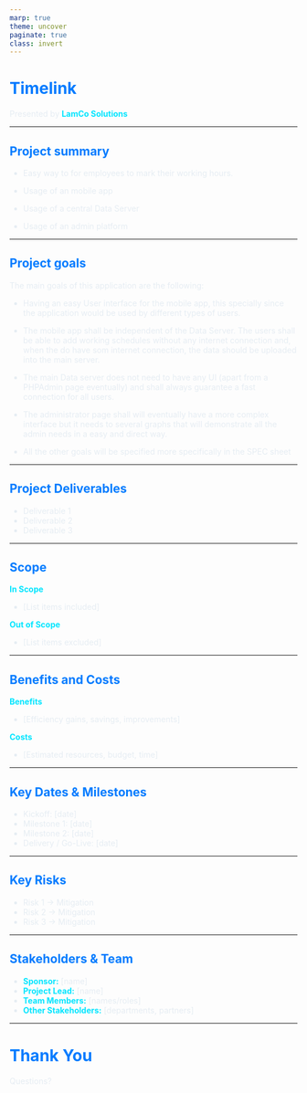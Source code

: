 ```yaml
---
marp: true
theme: uncover
paginate: true
class: invert
---
```

<style lang=css>
@import 'default';

section {
  font-family: "Segoe UI", "Helvetica Neue", Arial, sans-serif;
  font-size: 28px;
  line-height: 1.5;
  background-color: #0A192F;
  background-image: url("../../Assets/Main_logo.png"), url("../../Assets/simple-bg-2.jpg");
  background-repeat: no-repeat;
  background-position: bottom left;
  background-size: 150px, cover;
}

h1, h2, h3 {
  font-weight: 700;
  color: #007BFF;
}

p, li {
  color: #E6EDF3;
}

strong {
  color: #00E5FF;
}

code {
  background: #161B22;
  color: #79C0FF;
  padding: 0.2em 0.4em;
  border-radius: 4px;
}
</style>

# Timelink
Presented by **LamCo Solutions**

---

## Project summary

- Easy way to for employees to mark their working hours.

- Usage of an mobile app

- Usage of a central Data Server

- Usage of an admin platform

---


## Project goals

The main goals of this application are the following:

- Having an easy User interface for the mobile app, this specially since the application would be used by different types of users.

- The mobile app shall be independent of the Data Server. The users shall be able to add working schedules without any internet connection and, when the do have som internet connection, the data should be uploaded into the main server.

- The main Data server does not need to have any UI (apart from a PHPAdmin page eventually) and shall always guarantee a fast connection for all users.

- The administrator page shall will eventually have a more complex interface but it needs to several graphs that will demonstrate all the admin needs in a easy and direct way.

- All the other goals will be specified more specifically in the SPEC sheet


---

## Project Deliverables
- Deliverable 1  
- Deliverable 2  
- Deliverable 3  

---

## Scope
**In Scope**
- [List items included]  

**Out of Scope**
- [List items excluded]  

---

## Benefits and Costs
**Benefits**  
- [Efficiency gains, savings, improvements]  

**Costs**  
- [Estimated resources, budget, time]  

---

## Key Dates & Milestones
- Kickoff: [date]  
- Milestone 1: [date]  
- Milestone 2: [date]  
- Delivery / Go-Live: [date]  

---

## Key Risks
- Risk 1 → Mitigation  
- Risk 2 → Mitigation  
- Risk 3 → Mitigation  

---

## Stakeholders & Team
- **Sponsor:** [name]  
- **Project Lead:** [name]  
- **Team Members:** [names/roles]  
- **Other Stakeholders:** [departments, partners]  

---

# Thank You
Questions?
